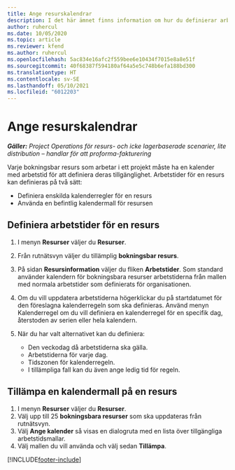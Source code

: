 ```yaml
---
title: Ange resurskalendrar
description: I det här ämnet finns information om hur du definierar arbetstidskalendrar för resurser i Project Operations.
author: ruhercul
ms.date: 10/05/2020
ms.topic: article
ms.reviewer: kfend
ms.author: ruhercul
ms.openlocfilehash: 5ac834e16afc2f559bee6e10434f7015e8a8e51f
ms.sourcegitcommit: 40f68387f594180af64a5e5c748b6efa188bd300
ms.translationtype: HT
ms.contentlocale: sv-SE
ms.lasthandoff: 05/10/2021
ms.locfileid: "6012203"
---
```

# <a name="define-resource-calendars"></a>Ange resurskalendrar

_**Gäller:** Project Operations för resurs- och icke lagerbaserade scenarier, lite distribution – handlar för att proforma-fakturering_

Varje bokningsbar resurs som arbetar i ett projekt måste ha en kalender med arbetstid för att definiera deras tillgänglighet. Arbetstider för en resurs kan definieras på två sätt: 

   - Definiera enskilda kalenderregler för en resurs
   - Använda en befintlig kalendermall för resursen

## <a name="define-a-resources-working-hours"></a>Definiera arbetstider för en resurs

1. I menyn **Resurser** väljer du **Resurser**.
2. Från rutnätsvyn väljer du tillämplig **bokningsbar resurs**.
3. På sidan **Resursinformation** väljer du fliken **Arbetstider**. Som standard använder kalendern för bokningsbara resurser arbetstiderna från mallen med normala arbetstider som definierats för organisationen.
4. Om du vill uppdatera arbetstiderna högerklickar du på startdatumet för den föreslagna kalenderregeln som ska definieras. Använd menyn Kalenderregel om du vill definiera en kalenderregel för en specifik dag, återstoden av serien eller hela kalendern.
5. När du har valt alternativet kan du definiera:

    - Den veckodag då arbetstiderna ska gälla.
    - Arbetstiderna för varje dag.
    - Tidszonen för kalenderregeln.
    - I tillämpliga fall kan du även ange ledig tid för regeln.

## <a name="applying-a-calendar-template-to-a-resource"></a>Tillämpa en kalendermall på en resurs

1. I menyn **Resurser** väljer du **Resurser**.
2. Välj upp till 25 **bokningsbara resurser** som ska uppdateras från rutnätsvyn.
3. Välj **Ange kalender** så visas en dialogruta med en lista över tillgängliga arbetstidsmallar.
4. Välj mallen du vill använda och välj sedan **Tillämpa**.


[!INCLUDE[footer-include](../includes/footer-banner.md)]